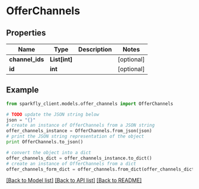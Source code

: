 # OfferChannels


## Properties
Name | Type | Description | Notes
------------ | ------------- | ------------- | -------------
**channel_ids** | **List[int]** |  | [optional] 
**id** | **int** |  | [optional] 

## Example

```python
from sparkfly_client.models.offer_channels import OfferChannels

# TODO update the JSON string below
json = "{}"
# create an instance of OfferChannels from a JSON string
offer_channels_instance = OfferChannels.from_json(json)
# print the JSON string representation of the object
print OfferChannels.to_json()

# convert the object into a dict
offer_channels_dict = offer_channels_instance.to_dict()
# create an instance of OfferChannels from a dict
offer_channels_form_dict = offer_channels.from_dict(offer_channels_dict)
```
[[Back to Model list]](../README.md#documentation-for-models) [[Back to API list]](../README.md#documentation-for-api-endpoints) [[Back to README]](../README.md)


